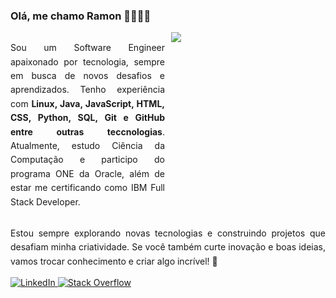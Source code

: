 ### Olá, me chamo Ramon 👨🏻‍💻🌐

<div style="display: flex; gap: 10px">
    <div style="align-items: center; width: 100%; height: 100%;">
        <p style="text-align: justify; width: 100%; line-height: 1.6;">Sou um Software Engineer apaixonado por tecnologia, sempre em busca de novos desafios e aprendizados. Tenho experiência com <strong style="font-weight: bold;">Linux, Java, JavaScript, HTML, CSS, Python, SQL, Git e GitHub entre outras teccnologias</strong>. Atualmente, estudo Ciência da Computação e participo do programa ONE da Oracle, além de estar me certificando como IBM Full Stack Developer.</p>
    </div>
    <div style="align-items: center; width: 100%; height: 100%;">
            <img src="https://media3.giphy.com/media/v1.Y2lkPTc5MGI3NjExZTVjeWkyYmt6YmU0bml3cmtmNzc0cjN4aDNrd2tlazNra2NzY3hhcSZlcD12MV9pbnRlcm5hbF9naWZfYnlfaWQmY3Q9Zw/FNfcWhlz0GTkzcnZWh/giphy.gif">
    </div>
</div>

<div>
    <p style="text-align: justify; width: 100%; line-height: 1.6;">Estou sempre explorando novas tecnologias e construindo projetos que desafiam minha criatividade. Se você também curte inovação e boas ideias, vamos trocar conhecimento e criar algo incrível! 🚀
    </p>
</div>

<div>
    <a href="https://www.linkedin.com/in/ramonmonda/">
        <img src="https://img.shields.io/badge/LinkedIn-0077B5?style=for-the-badge&logo=linkedin&logoColor=white" alt="LinkedIn"/>
    </a>
    <a href="https://stackoverflow.com/users/22734723/ramonmonda">
        <img src="https://img.shields.io/badge/Stack_Overflow-FE7A16?style=for-the-badge&logo=stack-overflow&logoColor=white" alt="Stack Overflow"/>
    </a>
</div>

